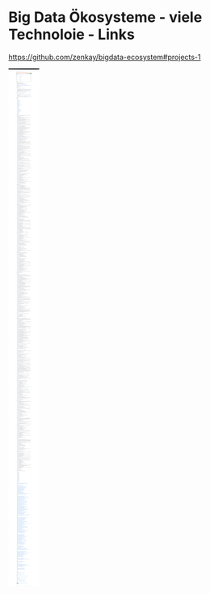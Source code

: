 ﻿# Big Data Ökosysteme - viele Technoloie - Links

https://github.com/zenkay/bigdata-ecosystem#projects-1

![2020 03 12 Big Data Ecosystems Github](/pic/2020-03-12-big-data-ecosystems-github.png)